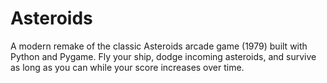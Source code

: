 # Asteroids
A modern remake of the classic Asteroids arcade game (1979) built with Python and Pygame. Fly your ship, dodge incoming asteroids, and survive as long as you can while your score increases over time.
